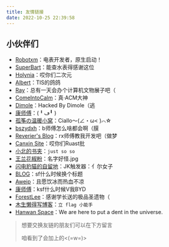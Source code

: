 ```yaml
---
title: 友情链接
date: 2022-10-25 22:39:58
---
```


## 小伙伴们

- [Robotxm](https://moefactory.com/)：电表开发者，原生启动！
- [SuperBart](https://www.superbart.top/)：能查水表得感谢这位
- [Holynia](https://holynia.github.io/)：哎你们二次元
- [Albert](https://albertwnu.github.io)：TIS的鸽鸽
- [Ray](https://ray.al)：总有一天会办个计算机文物展子吧（
- [ComeIntoCalm](https://comeintocalm.cn)：真·ACM大神
- [Dimole](https://blog.dml.ink)：Hacked By Dimole（逃
- [康师傅](https://blog.ksfu.top)：(╹ڡ╹ )
- [孤筝の温暖小窝](https://guzhengsvt.top)：Ciallo～(∠・ω< )⌒☆
- [bszydxh](http://bszydxh.top)：b师傅怎么啥都会啊（膜
- [Reverier's Blog](https://blog.woooo.tech/)：rx师傅教我开发吧（做梦
- [Canxin Site](https://canxin121.github.io/)：哎你们Ruast批
- [小北的书夹](https://blog.xiaobeo.top)：`just so so`
- [王兰花椒粉](https://wanglanhuajiaofen.fun/)：名字好怪.jpg
- [闪电豹猫的自留地](https://hhzm.win/)：JK触发器：亻尔女子
- [BLOG](https://hiangzahoong.github.io/)：sf什么时候换个标题
- [Aweip](https://aweip.com/)：且愿饮冰而热血不凉
- [康师傅](https://blog.ksfu.top/)：ksf什么时候V我BYD
- [ForestLee](https://forestlee.top/)：感谢学长送的极品圣遗物（
- [木生懒得写博客](https://blog.lsy223622.com/)：`立 flag 小能手`
- [Hanwan Space](https://hawa130.com/)：We are here to put a dent in the universe.

>想要交换友链的朋友们可以在下方留言
>
>咱看到了会加上的<(=w=)>



